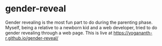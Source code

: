 # gender-reveal

Gender revealing is the most fun part to do during the parenting phase. 
Myself, being a relative to a newborn kid and a web developer, tried to do gender revealing through a web page.
This is live at https://yogananth-r.github.io/gender-reveal/
